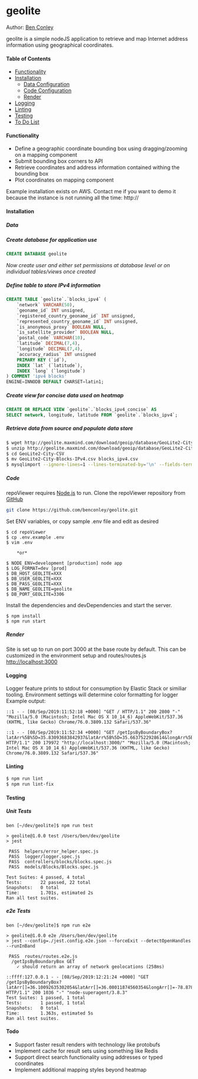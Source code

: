 # geolite
Author: [Ben Conley](http://benconley.net/)

geolite is a simple nodeJS application to retrieve and map Internet address information using geographical coordinates.
#### Table of Contents
* [Functionality](#Functionality)
* [Installation](#Installation)
    * [Data Configuration](#Data)
    * [Code Configuration](#Code)
    * [Render](#Render)
* [Logging](#Logging)
* [Linting](#Linting)
* [Testing](#Testing)
* [To Do List](#Todo)
#### Functionality
  * Define a geographic coordinate bounding box using dragging/zooming on a mapping component
  * Submit bounding box corners to API
  * Retrieve coordinates and address information contained withing the bounding box
  * Plot coordinates on mapping component

Example installation exists on AWS. Contact me if you want to demo it because the instance is not running all the time:
    http://
#### Installation
##### Data
##### Create database for application use
```sql
CREATE DATABASE geolite
```
*Now create user and either set permissions at database level or on individual tables/views once created*
##### Define table to store IPv4 information
```sql
CREATE TABLE `geolite`.`blocks_ipv4` (
	`network` VARCHAR(50),
	`geoname_id` INT unsigned,
	`registered_country_geoname_id` INT unsigned,
	`represented_country_geoname_id` INT unsigned,
	`is_anonymous_proxy` BOOLEAN NULL,
	`is_satellite_provider` BOOLEAN NULL,
	`postal_code` VARCHAR(10),
	`latitude` DECIMAL(7,4),
	`longitude` DECIMAL(7,4),
	`accuracy_radius` INT unsigned
	PRIMARY KEY (`id`),
	INDEX `lat` (`latitude`),
	INDEX `long` (`longitude`)
) COMMENT 'ipv4 blocks'
ENGINE=INNODB DEFAULT CHARSET=latin1;
```
##### Create view for concise data used on heatmap
```sql
CREATE OR REPLACE VIEW `geolite`.`blocks_ipv4_concise` AS
SELECT network, longitude, latitude FROM `geolite`.`blocks_ipv4`;
```
##### Retrieve data from source and populate data store
```sh
$ wget http://geolite.maxmind.com/download/geoip/database/GeoLite2-City-CSV.zip
$ unzip http://geolite.maxmind.com/download/geoip/database/GeoLite2-City-CSV.zip
$ cd GeoLite2-City-CSV
$ mv GeoLite2-City-Blocks-IPv4.csv blocks_ipv4.csv
$ mysqlimport --ignore-lines=1 --lines-terminated-by='\n' --fields-terminated-by=',' --fields-enclosed-by='"' --verbose --local -hDB_HOST_GEOLITE -uDB_USER_GEOLITE -p geolite blocks_ipv4.csv
```
##### Code
repoViewer requires [Node.js](https://nodejs.org/) to run.
Clone the repoViewer repository from [GitHub](https://github.com/benconley)
```sh
git clone https://github.com/benconley/geolite.git
```
Set ENV variables, or copy sample .env file and edit as desired
```
$ cd repoViewer
$ cp .env.example .env
$ vim .env

    *or*

$ NODE_ENV=development [production] node app
$ LOG_FORMAT=dev [prod]
$ DB_HOST_GEOLITE=XXX
$ DB_USER_GEOLITE=XXX
$ DB_PASS_GEOLITE=XXX
$ DB_NAME_GEOLITE=geolite
$ DB_PORT_GEOLITE=3306
```
Install the dependencies and devDependencies and start the server.
```
$ npm install
$ npm run start
```
##### Render
Site is set up to run on port 3000 at the base route by default. This can be customized in the environment setup and routes/routes.js
[http://localhost:3000](http://localhost:3000)

#### Logging
Logger feature prints to stdout for consumption by Elastic Stack or similiar tooling. Environment settings will determine color formatting for logger
Example output:
```
::1 - - [08/Sep/2019:11:52:18 +0000] "GET / HTTP/1.1" 200 2800 "-" "Mozilla/5.0 (Macintosh; Intel Mac OS X 10_14_6) AppleWebKit/537.36 (KHTML, like Gecko) Chrome/76.0.3809.132 Safari/537.36"

::1 - - [08/Sep/2019:11:52:34 +0000] "GET /getIpsByBoundaryBox?latArr%5B%5D=35.83093683842937&latArr%5B%5D=35.6637522928614&longArr%5B%5D=-78.33293247262382&longArr%5B%5D=-78.85134983102226 HTTP/1.1" 200 179972 "http://localhost:3000/" "Mozilla/5.0 (Macintosh; Intel Mac OS X 10_14_6) AppleWebKit/537.36 (KHTML, like Gecko) Chrome/76.0.3809.132 Safari/537.36"
```
#### Linting
```sh
$ npm run lint
$ npm run lint-fix
```
#### Testing
##### Unit Tests
```
ben [~/dev/geolite]$ npm run test

> geolite@1.0.0 test /Users/ben/dev/geolite
> jest

 PASS  helpers/error_helper.spec.js
 PASS  logger/logger.spec.js
 PASS  controllers/blocks/blocks.spec.js
 PASS  models/Blocks/Blocks.spec.js

Test Suites: 4 passed, 4 total
Tests:       22 passed, 22 total
Snapshots:   0 total
Time:        1.701s, estimated 2s
Ran all test suites.
```
##### e2e Tests
```
ben [~/dev/geolite]$ npm run e2e

> geolite@1.0.0 e2e /Users/ben/dev/geolite
> jest --config=./jest.config.e2e.json --forceExit --detectOpenHandles --runInBand

 PASS  routes/routes.e2e.js
  /getIpsByBoundaryBox GET
    ✓ should return an array of network geolocations (258ms)

::ffff:127.0.0.1 - - [08/Sep/2019:12:21:24 +0000] "GET /getIpsByBoundaryBox?latArr[]=36.10092635302054&latArr[]=36.08011874560354&longArr[]=-78.87897578180763&longArr[]=-78.94124594629737 HTTP/1.1" 200 1036 "-" "node-superagent/3.8.3"
Test Suites: 1 passed, 1 total
Tests:       1 passed, 1 total
Snapshots:   0 total
Time:        1.363s, estimated 5s
Ran all test suites.
```
#### Todo
* Support faster result renders with technology like protobufs
* Implement cache for result sets using something like Redis
* Support direct search functionality using addresses or typed coordinates
* Implement additional mapping styles beyond heatmap